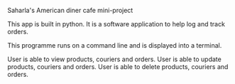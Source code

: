 Saharla's American diner cafe mini-project

This app is built in python. It is a software application to help log
and track orders.

This programme runs on a command line and is displayed into a terminal.

User is able to view products, couriers and orders.
User is able to update products, couriers and orders.
User is able to delete products, couriers and orders.
